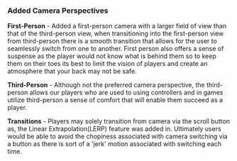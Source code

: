 ### Added Camera Perspectives

**First-Person** - Added a first-person camera with a larger field of view than that of the third-person view, when transitioning into the first-person view from third-person there is a smooth transition that allows for the user to seamlessly switch from one to another. First person also offers a sense of suspense as the player would not know what is behind them so to keep them on their toes its best to limit the vision of players and create an atmosphere that your back may not be safe.

**Third-Person** - Although not the preferred camera perspective, the third-person allows our players who are used to using controllers and in games utilize third-person a sense of comfort that will enable them succeed as a player.

**Transitions** - Players may solely transition from camera via the scroll button as, the Linear Extrapolation(LERP) feature was added in. Ultimately users would be able to avoid the chopiness associated with camera switching via a button as there is sort of a 'jerk' motion associated with switching each time.
